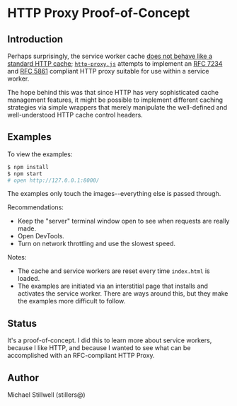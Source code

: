 # HTTP Proxy Proof-of-Concept

## Introduction

Perhaps surprisingly, the service worker cache [does not behave like a standard
HTTP cache](http://stackoverflow.com/a/35152817/11543);
[`http-proxy.js`](/docs/http-proxy.html) attempts to implement an [RFC
7234](https://tools.ietf.org/html/rfc7234) and [RFC
5861](https://tools.ietf.org/html/rfc5861) compliant HTTP proxy suitable for use
within a service worker.

The hope behind this was that since HTTP has very sophisticated cache management
features, it might be possible to implement different caching strategies via
simple wrappers that merely manipulate the well-defined and well-understood HTTP
cache control headers.

## Examples

To view the examples:

````sh
$ npm install
$ npm start
# open http://127.0.0.1:8000/
````

The examples only touch the images--everything else is passed through.

Recommendations:

* Keep the "server" terminal window open to see when requests are really made.
* Open DevTools.
* Turn on network throttling and use the slowest speed.

Notes:

* The cache and service workers are reset every time `index.html` is loaded.
* The examples are initiated via an interstitial page that installs and activates the service worker. There are ways around this, but they make the examples more difficult to follow.

## Status

It's a proof-of-concept. I did this to learn more about service workers, because
I like HTTP, and because I wanted to see what can be accomplished with an
RFC-compliant HTTP Proxy.  

## Author

Michael Stillwell (stillers@)
